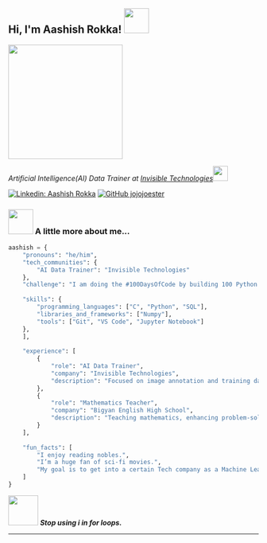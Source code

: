 <h2> Hi, I'm Aashish Rokka! <img src="https://media.giphy.com/media/mGcNjsfWAjY5AEZNw6/giphy.gif" width="50"></h2>
<img align='center' src="https://www.icegif.com/wp-content/uploads/2023/03/icegif-1548.gif" width="230">
<p><em>Artificial Intelligence(AI) Data Trainer at <a href="https://www.invisible.co/">Invisible Technologies</a><img src="https://media.giphy.com/media/fYSnHlufseco8Fh93Z/giphy.gif" width="30">
</em></p>

[![Linkedin: Aashish Rokka](https://img.shields.io/badge/-Aashishrokka-blue?style=flat-square&logo=Linkedin&logoColor=white&link=https://www.linkedin.com/in/aashishrokka/)](https://www.linkedin.com/in/aashishrokka/)
[![GitHub jojojoester](https://img.shields.io/github/followers/thaiane?label=follow&style=social)](https://github.com/jojojoester)

### <img src="https://media.giphy.com/media/VgCDAzcKvsR6OM0uWg/giphy.gif" width="50"> A little more about me...  

```python
aashish = {
    "pronouns": "he/him",
    "tech_communities": {
        "AI Data Trainer": "Invisible Technologies"
    },
    "challenge": "I am doing the #100DaysOfCode by building 100 Python projects in 100 days.",
    
    "skills": {
        "programming_languages": ["C", "Python", "SQL"],
        "libraries_and_frameworks": ["Numpy"],
        "tools": ["Git", "VS Code", "Jupyter Notebook"]
    },
    ],
    
    "experience": [
        {
            "role": "AI Data Trainer",
            "company": "Invisible Technologies",
            "description": "Focused on image annotation and training data for AI systems."
        },
        {
            "role": "Mathematics Teacher",
            "company": "Bigyan English High School",
            "description": "Teaching mathematics, enhancing problem-solving and logical thinking."
        }
    ],
    
    "fun_facts": [
        "I enjoy reading nobles.",
        "I’m a huge fan of sci-fi movies.",
        "My goal is to get into a certain Tech company as a Machine Learning Engineer by the end of this year."
    ]
}

```

<img src="https://cdn.pixabay.com/animation/2022/07/31/05/09/05-09-47-978_512.gif" width="60"> <em><b>Stop using i in for loops.</em>

---
